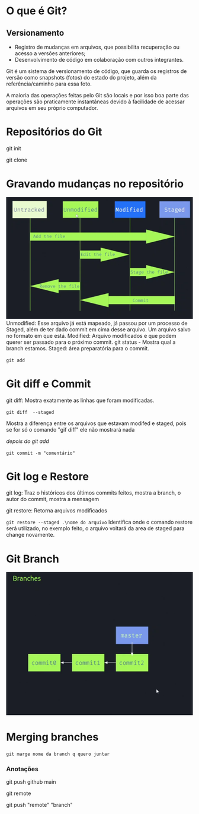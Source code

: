 # O que é Git?

## Versionamento

- Registro de mudanças em arquivos, que possibilita recuperação ou acesso a versões anteriores;
- Desenvolvimento de código em colaboração com outros integrantes.

Git é um sistema de versionamento de código, que guarda os registros de versão como snapshots (fotos) do estado do projeto, além da referência/caminho para essa foto.

A maioria das operações feitas pelo Git são locais e por isso boa parte das operações são praticamente instantâneas devido à facilidade de acessar arquivos em seu próprio computador.

# Repositórios do Git

git init

git clone

# Gravando mudanças no repositório

![alt text](image.png)
Unmodified: Esse arquivo já está mapeado, já passou por um processo de Staged, além de ter dado commit em cima desse arquivo. Um arquivo salvo no formato em que está.
Modified: Arquivo modificados e que podem querer ser passado para o próximo commit.
git status - Mostra qual a branch estamos.
Staged: área preparatória para o commit.

`git add`

# Git diff e Commit

git diff: Mostra exatamente as linhas que foram modificadas.

`git diff  --staged`

Mostra a diferença entre os arquivos que estavam modifed e staged, pois se for só o comando "gif diff" ele não mostrará nada

_depois do git add_

`git commit -m "comentário"`

# Git log e Restore

git log: Traz o históricos dos últimos commits feitos, mostra a branch, o autor do commit, mostra a mensagem

git restore: Retorna arquivos modificados

`git restore --staged .\nome do arquivo`
Identifica onde o comando restore será utilizado, no exemplo feito, o arquivo voltará da area de staged para change novamente.

# Git Branch

![git branch](image-1.png)

# Merging branches

`git marge nome da branch q quero juntar`

### Anotações

git push github main

git remote

git push "remote" "branch"
